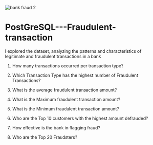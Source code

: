 ![bank fraud 2](https://github.com/user-attachments/assets/fa9842a3-09da-403a-8dbc-f96f0c281841)

# PostGreSQL---Fraudulent-transaction
I explored the dataset, analyzing the patterns and characteristics of legitimate and fraudulent transactions in a bank

1. How many transactions occurred per transaction type?

2. Which Transaction Type has the highest number of Fraudulent Transactions?

3. What is the average fraudulent transaction amount?

4. What is the Maximum fraudulent transaction amount?

5. What is the Minimum fraudulent transaction amount?

6. Who are the Top 10 customers with the highest amount defrauded?

7. How effective is the bank in flagging fraud?

8. Who are the Top 20 Fraudsters?
